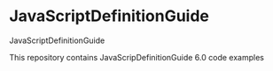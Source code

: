 # JavaScriptDefinitionGuide
JavaScriptDefinitionGuide

This repository contains JavaScripDefinitionGuide 6.0 code examples
